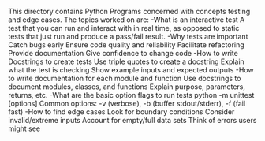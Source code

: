 This directory contains Python Programs 
concerned with concepts testing and edge cases.
The topics worked on are:
-What is an interactive test
	A test that you can run and interact with in real time,
	as opposed to static tests that just run and produce
	a pass/fail result.
-Why tests are important
	Catch bugs early
	Ensure code quality and reliability
	Facilitate refactoring
	Provide documentation
	Give confidence to change code
-How to write Docstrings to create tests
	Use triple quotes to create a docstring
	Explain what the test is checking
	Show example inputs and expected outputs
-How to write documentation for each module and function
	Use docstrings to document modules, classes, and functions
	Explain purpose, parameters, returns, etc.
-What are the basic option flags to run tests
	python -m unittest [options]
	Common options: -v (verbose), -b (buffer stdout/stderr), -f (fail fast)
-How to find edge cases
	Look for boundary conditions
	Consider invalid/extreme inputs
	Account for empty/full data sets
	Think of errors users might see
